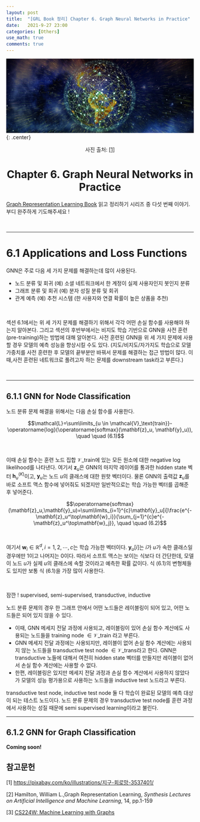 ```yaml
---
layout: post
title:  "[GRL Book 정리] Chapter 6. Graph Neural Networks in Practice"
date:   2021-9-27 23:00
categories: [Others]
use_math: true
comments: true
---
```


![intro](https://raw.githubusercontent.com/HiddenBeginner/hiddenbeginner.github.io/master/static/img/_posts/2021-08-25-grl_book_ch3/earth-network.jpg){: .center}
<center>사진 출처: <a href="#ref1">[1]</a></center>

# <center>Chapter 6. Graph Neural Networks in Practice</center>

[Graph Representation Learning Book](https://www.cs.mcgill.ca/~wlh/grl_book/) 읽고 정리하기 시리즈 중 다섯 번째 이야기. 부디 완주하게 기도해주세요 !

<br>

---

# 6.1 Applications and Loss Functions
GNN은 주로 다음 세 가지 문제를 해결하는데 많이 사용된다.

- 노드 분류 및 회귀 (예) 소셜 네트워크에서 한 계정이 실제 사용자인지 봇인지 분류
- 그래프 분류 및 회귀 (예) 분자 성질 분류 및 회귀
- 관계 예측 (예) 추천 시스템 (한 사용자와 연결 확률이 높은 상품을 추천)

<br>

섹션 $6.1$에서는 위 세 가지 문제를 해결하기 위해서 각각 어떤 손실 함수를 사용해야 하는지 알아본다. 그리고 섹션의 후반부에서는 비지도 학습 기반으로 GNN을 사전 훈련 (pre-training)하는 방법에 대해 알아본다. 사전 훈련된 GNN을 위 세 가지 문제에 사용할 경우 모델의 예측 성능을 향상시킬 수도 있다. (지도/비지도/자가지도 학습으로 모델 가중치를 사전 훈련한 후 모델의 끝부분만 바꿔서 문제를 해결하는 접근 방법이 많다. 이때,사전 훈련된 네트워크로 풀려고자 하는 문제를 downstream task라고 부른다.)

<br>

---

## 6.1.1 GNN for Node Classification

노드 분류 문제 해결을 위해서는 다음 손실 함수를 사용한다.

$$\mathcal{L}=\sum\limits_{u \in \mathcal{V}_\text{train}}-\operatorname{log}(\operatorname{softmax}(\mathbf{z}_u, \mathbf{y}_u)), \quad \quad (6.1)$$

<br>

이때 손실 함수는 훈련 노드 집합 $\mathcal{V}\_{\text{train}}$에 있는 모든 원소에 대한 negative log likelihood를 나타낸다. 여기서 $\mathbf{z}_u$은 GNN의 마지막 레이어를 통과한 hidden state 벡터 $\mathbf{h}_u^{(K)}$이고, $\mathbf{y}_u$는 노드 $u$의 클래스에 대한 원핫 벡터이다. 물론 GNN의 출력값 $\mathbf{z}_u$를 바로 소프트 맥스 함수에 넣어줘도 되겠지만 일반적으로는 학습 가능한 벡터를 곱해준 후 넣어준다. 

$$\operatorname{softmax}(\mathbf{z}_u,\mathbf{y}_u)=\sum\limits_{i=1}^{c}\mathbf{y}_u[i]\frac{e^{-\mathbf{z}_u^\top\mathbf{w}_i}}{\sum_{j=1}^{c}e^{-\mathbf{z}_u^\top\mathbf{w}_j}}, \quad \quad (6.2)$$

<br>

여기서 $\mathbf{w}_i \in \mathbb{R}^d, i=1,2,\cdots,c$는 학습 가능한 벡터이다. $\mathbf{y}_u[i]$는 $i$가 $u$가 속한 클래스일 경우에만 1이고 나머지는 0이다. 따라서 소프트 맥스는 보이는 식보다 더 간단한데, 모델이 노드 $u$가 실제 $u$의 클래스에 속할 것이라고 예측한 확률 값이다. 식 $(6.1)$의 변형체들도 있지만 보통 식 $(6.1)$을 가장 많이 사용한다.

<br>

<div class="note-box" markdown="1">
 
<p class="note-box-title">잠깐 ! supervised, semi-supervised, transductive, inductive </p>

노드 분류 문제의 경우 한 그래프 안에서 어떤 노드들은 레이블링이 되어 있고, 어떤 노드들은 되어 있지 않을 수 있다. 

- 이때, GNN 메세지 전달 과정에 사용되고, 레이블링이 있어 손실 함수 계산에도 사용되는 노드들을 training node $\in \mathcal{V}\_\text{train}$ 라고 부른다.
- GNN 메세지 전달 과정에는 사용되지만, 레이블이 없어 손실 함수 계산에는 사용되지 않는 노드들을 transductive test node $\in \mathcal{V}\_\text{trans}$라고 한다. GNN은 transductive 노들에 대해서 여전히 hidden state 벡터를 만들지만 레이블이 없어서 손실 함수 계산에는 사용할 수 없다.
- 한편, 레이블링은 있지만 메세지 전달 과정과 손실 함수 계산에서 사용하지 않았다가 모델의 성능 평가용으로 사용하는 노드들을 inductive test 노드라고 부른다.

transductive test node, inductive test node 둘 다 학습이 완료된 모델의 예측 대상이 되는 테스트 노드이다. 노드 분류 문제의 경우 transductive test node를 훈련 과정에서 사용하는 성질 때문에 semi supervised learning이라고 불린다.

</div>

---

## 6.1.2 GNN for Graph Classification
**Coming soon!**

## 참고문헌
<p id="ref1">[1] <a href="https://pixabay.com/ko/illustrations/%ec%a7%80%ea%b5%ac-%ed%9a%8c%eb%a1%9c%eb%a7%9d-3537401/" target="_blank">https://pixabay.com/ko/illustrations/지구-회로망-3537401/</a></p>
<p id="ref2">[2] Hamilton, William L.,Graph Representation Learning, <i>Synthesis Lectures on Artificial Intelligence and Machine Learning</i>, 14, pp.1-159</p>
<p id="ref3">[3] <a href="http://web.stanford.edu/class/cs224w/" target="_blank">CS224W: Machine Learning with Graphs</a></p>
